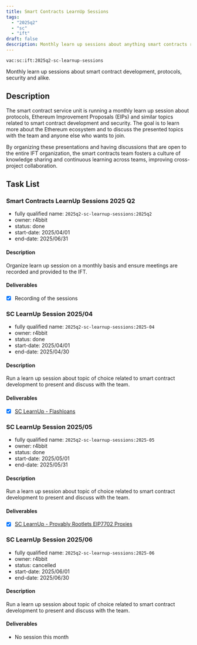 ```yaml
---
title: Smart Contracts LearnUp Sessions
tags:
  - "2025q2"
  - "sc"
  - "ift"
draft: false
description: Monthly learn up sessions about anything smart contracts related.
---
```


`vac:sc:ift:2025q2-sc-learnup-sessions`

Monthly learn up sessions about smart contract development, protocols, security and alike.

## Description

The smart contract service unit is running a monthly learn up session about protocols, 
Ethereum Improvement Proposals (EIPs) and similar topics related to smart contract development and security.
The goal is to learn more about the Ethereum ecosystem and to discuss the presented topics with the team and anyone else who wants to join.

By organizing these presentations and having discussions that are open to the entire IFT organization,
the smart contracts team fosters a culture of knowledge sharing and continuous learning across teams,
improving cross-project collaboration.

## Task List

### Smart Contracts LearnUp Sessions 2025 Q2

* fully qualified name: `2025q2-sc-learnup-sessions:2025q2`
* owner: r4bbit
* status: done
* start-date: 2025/04/01
* end-date: 2025/06/31

#### Description

Organize learn up session on a monthly basis and ensure meetings are recorded and provided to the IFT.

#### Deliverables

- [x] Recording of the sessions

### SC LearnUp Session 2025/04

* fully qualified name: `2025q2-sc-learnup-sessions:2025-04`
* owner: r4bbit
* status: done
* start-date: 2025/04/01
* end-date: 2025/04/30

#### Description

Run a learn up session about topic of choice related to smart contract development to present and discuss with the team.

#### Deliverables

- [x] [SC LearnUp - Flashloans](https://drive.google.com/file/d/1PqX_9TlyegpRNGqzxRqS5_gTf-2L4tT7/view?usp=sharing)

### SC LearnUp Session 2025/05

* fully qualified name: `2025q2-sc-learnup-sessions:2025-05`
* owner: r4bbit
* status: done
* start-date: 2025/05/01
* end-date: 2025/05/31

#### Description

Run a learn up session about topic of choice related to smart contract development to present and discuss with the team.

#### Deliverables

- [x] [SC LearnUp - Provably Rootlets EIP7702 Proxies](https://drive.google.com/file/d/1alDUB4nSkMKWT9WSgKwyf7cseKbAca_L/view?usp=sharing)

### SC LearnUp Session 2025/06

* fully qualified name: `2025q2-sc-learnup-sessions:2025-06`
* owner: r4bbit
* status: cancelled
* start-date: 2025/06/01
* end-date: 2025/06/30

#### Description

Run a learn up session about topic of choice related to smart contract development to present and discuss with the team.

#### Deliverables

- No session this month
